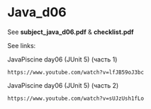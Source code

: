 # Java_d06


See **subject_java_d06.pdf** & **checklist.pdf**

See links:

JavaPiscine day06 (JUnit 5) (часть 1)

	https://www.youtube.com/watch?v=lfJB59oJ3bc


JavaPiscine day06 (JUnit 5) (часть 2)

	https://www.youtube.com/watch?v=sUJzUsh1fLo